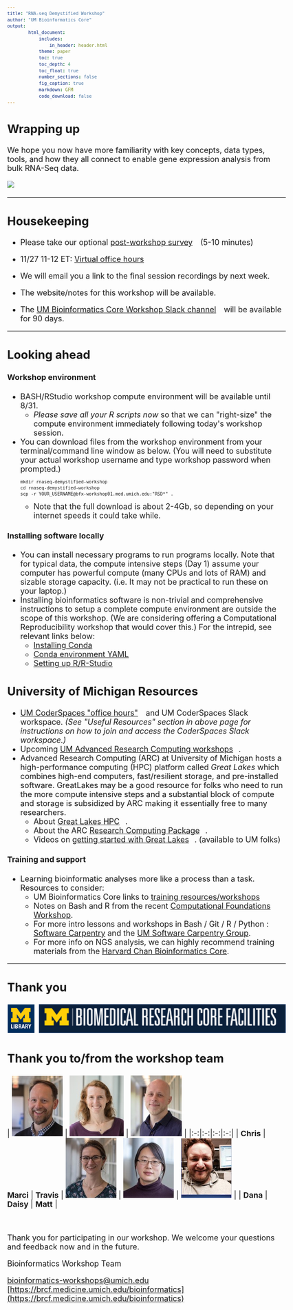 ```yaml
---
title: "RNA-seq Demystified Workshop"
author: "UM Bioinformatics Core"
output:
        html_document:
            includes:
                in_header: header.html
            theme: paper
            toc: true
            toc_depth: 4
            toc_float: true
            number_sections: false
            fig_caption: true
            markdown: GFM
            code_download: false
---
```


<style type="text/css">

body, td {
   font-size: 18px;
}
code.r{
  font-size: 12px;
}
pre {
  font-size: 12px
}

a.external {
    background: url(images/external-link.png) center right no-repeat;
    padding-right: 13px;
}
</style>

## Wrapping up

We hope you now have more familiarity with key concepts, data types, tools, and how they all
connect to enable gene expression analysis from bulk RNA-Seq data.

![](images/wayfinder/wayfinder-Wrap_up.png)

---

## Housekeeping

- Please take our optional <a class="external" href="https://forms.gle/rTDtL5ExtvhGryVs6" target="_blank">post-workshop survey</a> (5-10 minutes)

- 11/27 11-12 ET: <a class="external" href="https://forms.gle/Rfx1TQ64gw2TnizB9" target="_blank">Virtual office hours</a>

- We will email you a link to the final session recordings by next week.

- The website/notes for this workshop will be available.

- The <a class="external" href="https://umbioinfcoreworkshops.slack.com" target="_blank">UM Bioinformatics Core Workshop Slack channel</a> will be available
for 90 days.

---

## Looking ahead

#### Workshop environment
- BASH/RStudio workshop compute environment will be available until 8/31.
  - _Please save all your R scripts now_ so that we can "right-size" the compute environment immediately following today's workshop session.
- You can download files from the workshop environment from your terminal/command line window as below. 
  (You will need to substitute your actual workshop username and type workshop password when prompted.)
  ```
  mkdir rnaseq-demystified-workshop
  cd rnaseq-demystified-workshop
  scp -r YOUR_USERNAME@bfx-workshop01.med.umich.edu:"RSD*" .
  ```
  - Note that the full download is about 2-4Gb, so depending on your internet 
    speeds it could take while.

#### Installing software locally
  - You can install necessary programs to run programs locally. Note
    that for typical data, the compute intensive steps (Day 1) assume your 
    computer has powerful compute (many CPUs and lots of RAM) and sizable 
    storage capacity. (i.e. It may not be practical to run these on your laptop.)
  - Installing bioinformatics software is non-trivial and comprehensive instructions
    to setup a complete compute environment are outside the scope of this workshop.
    (We are considering offering a Computational Reproducibility workshop that
    would cover this.) For the intrepid, see relevant links below:
    - [Installing Conda](https://conda.io/projects/conda/en/latest/user-guide/install/index.html#regular-installation)
    - [Conda environment YAML](https://github.com/umich-brcf-bioinf/2022-08-14-umich-rnaseq-demystified/blob/main/server_setup/conda_setup/workshop-rsd.yaml)
    - [Setting up R/R-Studio](workshop_setup/setup_instructions_advanced.html)


## University of Michigan Resources
- <a class="external"  href="https://datascience.isr.umich.edu/events/coderspaces/" target="_blank">UM CoderSpaces "office hours"</a> and UM CoderSpaces Slack workspace. _(See "Useful Resources" section in above page for instructions on how to join and access the CoderSpaces Slack workspace.)_
- Upcoming <a class="external" href="https://arc.umich.edu/events/" target="_blank">UM Advanced Research Computing workshops</a>.
- Advanced Research Computing (ARC) at University of Michigan hosts a
  high-performance computing (HPC) platform called _Great Lakes_ which combines
  high-end computers, fast/resilient storage, and pre-installed software.
  GreatLakes may be a good resource for folks who need to run the more compute
  intensive steps and a substantial block of compute and storage is subsidized
  by ARC making it essentially free to many researchers.
  - About <a class="external" href="https://arc.umich.edu/greatlakes/" target="_blank">Great Lakes HPC</a>.
  - About the ARC <a class="external" href="https://arc.umich.edu/umrcp/" target="_blank">Research Computing Package</a>.
  - Videos on <a class="external" href="https://www.mivideo.it.umich.edu/channel/ARC-TS%2BTraining/181860561/" target="_blank">getting started with Great Lakes</a>. (available to UM folks)


#### Training and support
  - Learning bioinformatic analyses more like a process than a task. Resources 
    to consider:
    - UM Bioinformatics Core links to <a href="https://brcf.medicine.umich.edu/cores/bioinformatics-core/training/" target="_blank">training resources/workshops</a>
    - Notes on Bash and R from the recent <a href="https://umich-brcf-bioinf.github.io/2023-07-31-umich-computational-foundations/html/" target="_blank">Computational Foundations Workshop</a>.<br/>
    - For more intro lessons and workshops in Bash / Git / R / Python : <a href="https://software-carpentry.org/lessons/" target="_blank">Software Carpentry</a> and the <a href="https://umcarpentries.org/" target="_blank">UM Software Carpentry Group</a>.
    - For more info on NGS analysis, we can highly recommend training materials from the <a href="https://hbctraining.github.io/main/" target="_blank">Harvard Chan Bioinformatics Core</a>.

---

## Thank you

![Sponsors](images/Module00_sponsor_logos.png)

## Thank you to/from the workshop team
| ![](images/Module00_headshots/headshot_cgates.jpg) | ![](images/Module00_headshots/headshot_mbradenb.jpg) | ![](images/Module00_headshots/headshot_trsaari.jpg) |
|:-:|:-:|:-:|:-:|
| **Chris** | **Marci** | **Travis** |
![](images/Module00_headshots/headshot_damki.jpg) | ![](images/Module00_headshots/headshot_daisyfu.jpg) | ![](images/Module00_headshots/headshot_mkdohert.jpg) |
| **Dana** | **Daisy** | **Matt** |

<br/>



Thank you for participating in our workshop. We welcome your questions and feedback now and in the future.

Bioinformatics Workshop Team

[bioinformatics-workshops@umich.edu](mailto:bioinformatics-workshops@umich.edu) <br/>
[https://brcf.medicine.umich.edu/bioinformatics](https://brcf.medicine.umich.edu/bioinformatics)

